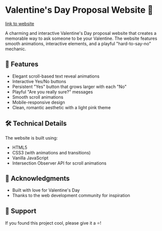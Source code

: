 # Valentine's Day Proposal Website 💝

[link to website](https://andrew-girgis.github.io/Valentines-Website-2025/)

A charming and interactive Valentine's Day proposal website that creates a memorable way to ask someone to be your Valentine. The website features smooth animations, interactive elements, and a playful "hard-to-say-no" mechanic.

## 🌟 Features

- Elegant scroll-based text reveal animations
- Interactive Yes/No buttons
- Persistent "Yes" button that grows larger with each "No"
- Playful "Are you really sure?" messages
- Smooth scroll animations
- Mobile-responsive design
- Clean, romantic aesthetic with a light pink theme

## 🛠️ Technical Details

The website is built using:
- HTML5
- CSS3 (with animations and transitions)
- Vanilla JavaScript
- Intersection Observer API for scroll animations


## 💖 Acknowledgments

- Built with love for Valentine's Day
- Thanks to the web development community for inspiration

## 🎁 Support

If you found this project cool, please give it a ⭐️!
